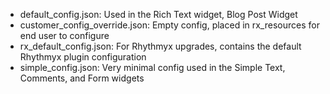 
* default_config.json: Used in the Rich Text widget, Blog Post Widget
* customer_config_override.json: Empty config, placed in rx_resources for end user to configure
* rx_default_config.json: For Rhythmyx upgrades, contains the default Rhythmyx plugin configuration
* simple_config.json: Very minimal config used in the Simple Text, Comments, and Form widgets

